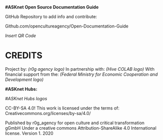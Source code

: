 **#ASKnet
Open Source
Documentation
Guide**

GitHub Repository to add info and contribute:

Github.com/opencultureagency/Open-Documentation-Guide

*Insert QR Code*

# CREDITS

Project by: *(r0g agency logo)*
In partnership with: *(Hive COLAB logo)*
With financial support from the: *(Federal Ministry for Economic Cooperation and Development logo)*

**#ASKnet Hubs:**

*#ASKnet Hubs logos*

CC-BY-SA 4.0! This work is licensed under the terms of:
Creativecommons.org/licenses/by-sa/4.0/

Published by r0g_agency for open culture and critical transformation gGmbH
Under a creative commons Attribution-ShareAlike 4.0 International license. Version 1. 2020
